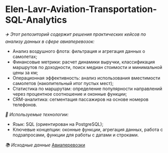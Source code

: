 # Elen-Lavr-Aviation-Transportation-SQL-Analytics

_:airplane:  Этот репозиторий содержит решения практических кейсов по анализу данных в сфере авиаперевозок:_
  * Анализ воздушного флота: фильтрация и агрегация данных о самолетах;
  * Финансовые метрики: расчет динамики выручки, классификация маршрутов по доходности, поиск медиан стоимости и минимальной цены за км;
  * Операционная эффективность: анализ использования вместимости самолетов (накопительный итог пустых мест);
  * Статистика по маршрутам: определение популярности направлений через процентное соотношение и оконные функции;
  * CRM-аналитика: сегментация пассажиров на основе номеров телефонов.

_:toolbox:  Используемые технологии:_
  * Язык: SQL (ориентирован на PostgreSQL);
  * Ключевые концепции: оконные функции, агрегация данных, работа с подзапросами, функции для работы с датами и строками.

_:books: Исходные данные_
[Авиаперевозки](https://pages.github.com/)
